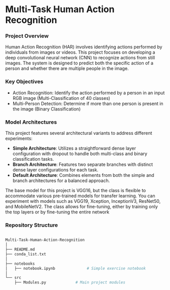 # Multi-Task Human Action Recognition

### Project Overview

Human Action Recognition (HAR) involves identifying actions performed by individuals from images or videos. This project focuses on developing a deep convolutional neural network (CNN) to recognize actions from still images. The system is designed to predict both the specific action of a person and whether there are multiple people in the image.


### Key Objectives

- Action Recognition: Identify the action performed by a person in an input RGB image (Multi-Classification of 40 classes)
- Multi-Person Detection: Determine if more than one person is present in the image (Binary Classification)

### Model Architectures

This project features several architectural variants to address different experiments:

- **Simple Architecture**: Utilizes a straightforward dense layer configuration with dropout to handle both multi-class and binary classification tasks.
- **Branch Architecture**: Features two separate branches with distinct dense layer configurations for each task.
- **Default Architecture**: Combines elements from both the simple and branch architectures for a balanced approach.

The base model for this project is VGG16, but the class is flexible to accommodate various pre-trained models for transfer learning. You can experiment with models such as VGG19, Xception, InceptionV3, ResNet50, and MobileNetV2. The class allows for fine-tuning, either by training only the top layers or by fine-tuning the entire network


### Repository Structure

```bash

Multi-Task-Human-Action-Recognition
│
├── README.md
├── conda_list.txt
│
├── notebooks              
│   ├── notebook.ipynb              # Simple exercise notebook
│
└── src
    ├── Modules.py             # Main project modules

```